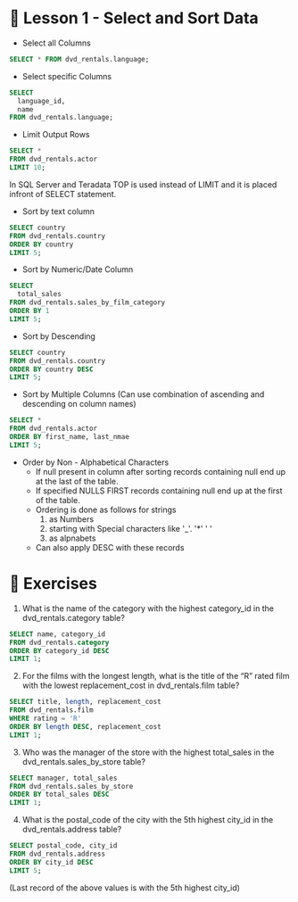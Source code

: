 # 📍 Lesson 1 - Select and Sort Data

* Select all Columns
```sql
SELECT * FROM dvd_rentals.language;
```
* Select specific Columns
```sql
SELECT 
  language_id, 
  name 
FROM dvd_rentals.language;
```
* Limit Output Rows
```sql
SELECT *
FROM dvd_rentals.actor
LIMIT 10;
```
In SQL Server and Teradata TOP is used instead of LIMIT and it is placed infront of SELECT statement.

* Sort by text column
```sql
SELECT country
FROM dvd_rentals.country
ORDER BY country
LIMIT 5;
```
* Sort by Numeric/Date Column
```sql
SELECT 
  total_sales
FROM dvd_rentals.sales_by_film_category
ORDER BY 1
LIMIT 5;
```
* Sort by Descending
``` sql
SELECT country 
FROM dvd_rentals.country
ORDER BY country DESC
LIMIT 5;
```
* Sort by Multiple Columns (Can use combination of ascending and descending on column names)
```sql
SELECT *
FROM dvd_rentals.actor
ORDER BY first_name, last_nmae
LIMIT 5;
```
* Order by Non - Alphabetical Characters 
  * If null present in column after sorting records containing null end up at the last of the table.
  * If specified NULLS FIRST records containing null end up at the first of the table. 
  * Ordering is done as follows for strings 
      1. as Numbers
      2. starting with Special characters like '_'. '*' ' '
      3. as alpnabets
  * Can also apply DESC with these records

# 📍 Exercises 

1. What is the name of the category with the highest category_id in the dvd_rentals.category table?
```sql
SELECT name, category_id 
FROM dvd_rentals.category 
ORDER BY category_id DESC 
LIMIT 1;
```
2. For the films with the longest length, what is the title of the “R” rated film with the lowest replacement_cost in dvd_rentals.film table?
```sql
SELECT title, length, replacement_cost 
FROM dvd_rentals.film
WHERE rating = 'R'
ORDER BY length DESC, replacement_cost
LIMIT 1;
```
3. Who was the manager of the store with the highest total_sales in the dvd_rentals.sales_by_store table?
```sql
SELECT manager, total_sales 
FROM dvd_rentals.sales_by_store
ORDER BY total_sales DESC 
LIMIT 1;
```
4. What is the postal_code of the city with the 5th highest city_id in the dvd_rentals.address table?
```sql
SELECT postal_code, city_id 
FROM dvd_rentals.address
ORDER BY city_id DESC
LIMIT 5;
```
(Last record of the above values is with the 5th highest city_id)


